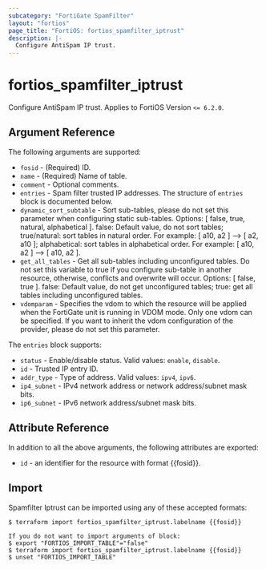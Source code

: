```yaml
---
subcategory: "FortiGate SpamFilter"
layout: "fortios"
page_title: "FortiOS: fortios_spamfilter_iptrust"
description: |-
  Configure AntiSpam IP trust.
---
```


# fortios_spamfilter_iptrust
Configure AntiSpam IP trust. Applies to FortiOS Version `<= 6.2.0`.

## Argument Reference

The following arguments are supported:

* `fosid` - (Required) ID.
* `name` - (Required) Name of table.
* `comment` - Optional comments.
* `entries` - Spam filter trusted IP addresses. The structure of `entries` block is documented below.
* `dynamic_sort_subtable` - Sort sub-tables, please do not set this parameter when configuring static sub-tables. Options: [ false, true, natural, alphabetical ]. false: Default value, do not sort tables; true/natural: sort tables in natural order. For example: [ a10, a2 ] --> [ a2, a10 ]; alphabetical: sort tables in alphabetical order. For example: [ a10, a2 ] --> [ a10, a2 ].
* `get_all_tables` - Get all sub-tables including unconfigured tables. Do not set this variable to true if you configure sub-table in another resource, otherwise, conflicts and overwrite will occur. Options: [ false, true ]. false: Default value, do not get unconfigured tables; true: get all tables including unconfigured tables. 
* `vdomparam` - Specifies the vdom to which the resource will be applied when the FortiGate unit is running in VDOM mode. Only one vdom can be specified. If you want to inherit the vdom configuration of the provider, please do not set this parameter.

The `entries` block supports:

* `status` - Enable/disable status. Valid values: `enable`, `disable`.
* `id` - Trusted IP entry ID.
* `addr_type` - Type of address. Valid values: `ipv4`, `ipv6`.
* `ip4_subnet` - IPv4 network address or network address/subnet mask bits.
* `ip6_subnet` - IPv6 network address/subnet mask bits.


## Attribute Reference

In addition to all the above arguments, the following attributes are exported:
* `id` - an identifier for the resource with format {{fosid}}.

## Import

Spamfilter Iptrust can be imported using any of these accepted formats:
```
$ terraform import fortios_spamfilter_iptrust.labelname {{fosid}}

If you do not want to import arguments of block:
$ export "FORTIOS_IMPORT_TABLE"="false"
$ terraform import fortios_spamfilter_iptrust.labelname {{fosid}}
$ unset "FORTIOS_IMPORT_TABLE"
```
